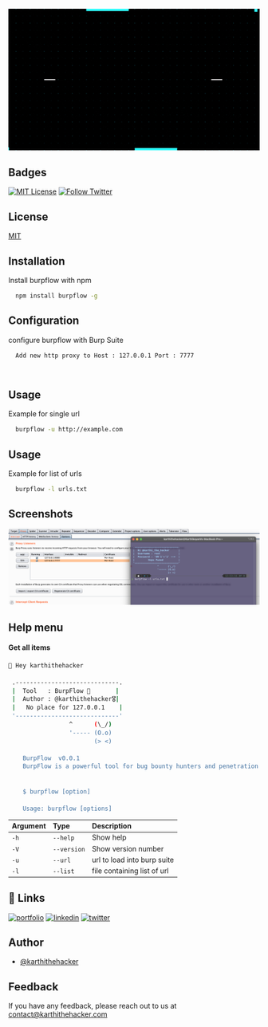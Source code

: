 
![Logo](https://github.com/karthi-the-hacker/burpflow/raw/main/images/logo.gif)


## Badges




[![MIT License](https://img.shields.io/badge/License-MIT-green.svg)](https://choosealicense.com/licenses/mit/)
[![Follow Twitter](https://img.shields.io/twitter/follow/karthithehacker?style=social)](https://twitter.com/karthithehacker)


## License

[MIT](https://choosealicense.com/licenses/mit/)


## Installation

Install burpflow with npm

```bash
  npm install burpflow -g
```

## Configuration

configure burpflow with Burp Suite

```http
  Add new http proxy to Host : 127.0.0.1 Port : 7777
```
                
## Usage

Example for single url

```bash
  burpflow -u http://example.com 
```

## Usage

Example for list of urls

```bash
  burpflow -l urls.txt
```


## Screenshots

![App Screenshot](https://github.com/karthi-the-hacker/burpflow/raw/main/images/screenshot.jpg)



## Help menu

#### Get all items

```bash
👋 Hey karthithehacker 

 .-----------------------------.           
 |  Tool   : BurpFlow 🎯       |           
 |  Author : @karthithehacker🎖️|           
 |   No place for 127.0.0.1    |           
 '-----------------------------'           
                 ^      (\_/)    
                 '----- (O.o)    
                        (> <)    

    BurpFlow  v0.0.1 
    BurpFlow is a powerful tool for bug bounty hunters and penetration testers to load recon data into burp suite.


    $ burpflow [option]

    Usage: burpflow [options]

```

| Argument | Type     | Description                |
| :-------- | :------- | :------------------------- |
| `-h` | `--help` | Show help |
| `-V` | `--version` | Show version number  |
| `-u` | `--url` | url to load into burp suite |
| `-l` | `--list` | file containing list of url |



## 🔗 Links
[![portfolio](https://img.shields.io/badge/my_portfolio-000?style=for-the-badge&logo=ko-fi&logoColor=white)](https://karthithehacker.com/)
[![linkedin](https://img.shields.io/badge/linkedin-0A66C2?style=for-the-badge&logo=linkedin&logoColor=white)](https://www.linkedin.com/in/karthikeyan--v/)
[![twitter](https://img.shields.io/badge/twitter-1DA1F2?style=for-the-badge&logo=twitter&logoColor=white)](https://twitter.com/karthithehacker)



## Author

- [@karthithehacker](https://github.com/karthi-the-hacker/)



## Feedback

If you have any feedback, please reach out to us at contact@karthithehacker.com

